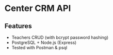 # Center CRM API
<!-- 30.09.2025 -->
<!-- my first project with postgreSQL -->
## Features
- Teachers CRUD (with bcrypt password hashing)
- PostgreSQL + Node.js (Express)
- Tested with Postman & psql